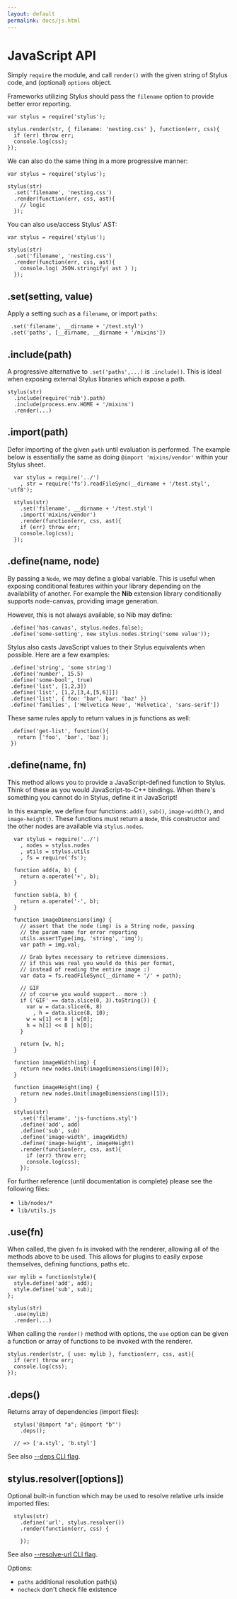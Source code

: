 ```yaml
---
layout: default
permalink: docs/js.html
---
```


# JavaScript API

Simply `require` the module, and call `render()` with the given string of Stylus code, and (optional) `options` object. 

Frameworks utilizing Stylus should pass the `filename` option to provide better error reporting.

    var stylus = require('stylus');

    stylus.render(str, { filename: 'nesting.css' }, function(err, css){
      if (err) throw err;
      console.log(css);
    });

We can also do the same thing in a more progressive manner:

    var stylus = require('stylus');

    stylus(str)
      .set('filename', 'nesting.css')
      .render(function(err, css, ast){              
        // logic
      });
      
You can also use/access Stylus' AST:

    var stylus = require('stylus');

    stylus(str)
      .set('filename', 'nesting.css')
      .render(function(err, css, ast){              
        console.log( JSON.stringify( ast ) );
      });

## .set(setting, value)

 Apply a setting such as a `filename`, or import `paths`:
 
     .set('filename', __dirname + '/test.styl')
     .set('paths', [__dirname, __dirname + '/mixins'])

## .include(path)

  A progressive alternative to `.set('paths',...)` is `.include()`.  This is ideal when exposing external Stylus libraries which expose a path.
  
    stylus(str)
      .include(require('nib').path)
      .include(process.env.HOME + '/mixins')
      .render(...)

## .import(path)

Defer importing of the given `path` until evaluation is performed. The example below is essentially the same as doing `@import 'mixins/vendor'` within your Stylus sheet.

      var stylus = require('../')
        , str = require('fs').readFileSync(__dirname + '/test.styl', 'utf8');

      stylus(str)
        .set('filename', __dirname + '/test.styl')
        .import('mixins/vendor')
        .render(function(err, css, ast){
        if (err) throw err;
        console.log(css);
      });

## .define(name, node)

 By passing a `Node`, we may define a global variable. This is useful when exposing conditional features within your library depending on the availability of another. For example the **Nib** extension library conditionally supports node-canvas, providing image generation. 
 
 However, this is not always available, so Nib may define:
 
     .define('has-canvas', stylus.nodes.false);
     .define('some-setting', new stylus.nodes.String('some value'));

 Stylus also casts JavaScript values to their Stylus equivalents when possible. Here are a few examples:

     .define('string', 'some string')
     .define('number', 15.5)
     .define('some-bool', true)
     .define('list', [1,2,3])
     .define('list', [1,2,[3,4,[5,6]]])
     .define('list', { foo: 'bar', bar: 'baz' })
     .define('families', ['Helvetica Neue', 'Helvetica', 'sans-serif'])

  These same rules apply to return values in js functions as well:

     .define('get-list', function(){
       return ['foo', 'bar', 'baz'];
     })

## .define(name, fn)

 This method allows you to provide a JavaScript-defined function to Stylus. Think of these as you would JavaScript-to-C++ bindings. When there's something you cannot do in Stylus, define it in JavaScript!

In this example, we define four functions: `add()`, `sub()`, `image-width()`, and `image-height()`. These functions must return a `Node`, this constructor and the other nodes are available via `stylus.nodes`.

      var stylus = require('../')
        , nodes = stylus.nodes
        , utils = stylus.utils
        , fs = require('fs');

      function add(a, b) {
        return a.operate('+', b);
      }

      function sub(a, b) {
        return a.operate('-', b);
      }

      function imageDimensions(img) {
        // assert that the node (img) is a String node, passing
        // the param name for error reporting
        utils.assertType(img, 'string', 'img');
        var path = img.val;

        // Grab bytes necessary to retrieve dimensions.
        // if this was real you would do this per format,
        // instead of reading the entire image :)
        var data = fs.readFileSync(__dirname + '/' + path);

        // GIF
        // of course you would support.. more :)
        if ('GIF' == data.slice(0, 3).toString()) {
          var w = data.slice(6, 8)
            , h = data.slice(8, 10);
          w = w[1] << 8 | w[0];
          h = h[1] << 8 | h[0];
        }

        return [w, h];
      }

      function imageWidth(img) {
        return new nodes.Unit(imageDimensions(img)[0]);
      }

      function imageHeight(img) {
        return new nodes.Unit(imageDimensions(img)[1]);
      }

      stylus(str)
        .set('filename', 'js-functions.styl')
        .define('add', add)
        .define('sub', sub)
        .define('image-width', imageWidth)
        .define('image-height', imageHeight)
        .render(function(err, css, ast){
          if (err) throw err;
          console.log(css);
        });

 For further reference (until documentation is complete) please see the following files:
 
   - `lib/nodes/*`
   - `lib/utils.js`

## .use(fn)

  When called, the given `fn` is invoked with the renderer, allowing all of the methods above to be used. This allows for plugins to easily expose themselves, defining functions, paths etc.

    var mylib = function(style){
      style.define('add', add);
      style.define('sub', sub);
    };

    stylus(str)
      .use(mylib)
      .render(...)

  When calling the `render()` method with options, the `use` option can be given
  a function or array of functions to be invoked with the renderer.

    stylus.render(str, { use: mylib }, function(err, css, ast){
      if (err) throw err;
      console.log(css);
    });

## .deps()

  Returns array of dependencies (import files):

      stylus('@import "a"; @import "b"')
        .deps();

      // => ['a.styl', 'b.styl']

  See also [--deps CLI
  flag](http://stylus-lang.com/docs/executable.html#list-dependencies).

## stylus.resolver([options])

  Optional built-in function which may be used to resolve relative urls inside imported files:

      stylus(str)
        .define('url', stylus.resolver())
        .render(function(err, css) {

        });

  See also [--resolve-url CLI
  flag](http://stylus-lang.com/docs/executable.html#resolving-relative-urls-inside-imports).

  Options:

  - `paths` additional resolution path(s)
  - `nocheck` don't check file existence
